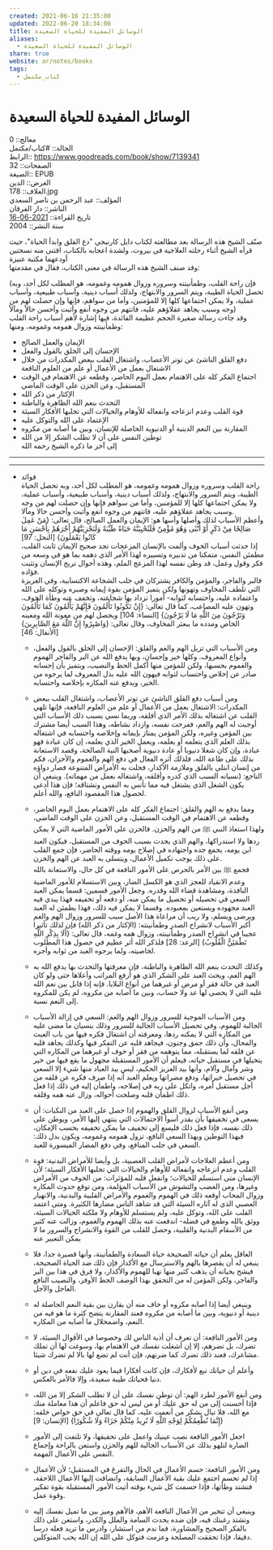 ```yaml
---  
created: 2021-06-16 21:35:00  
updated: 2022-06-20 18:34:00  
title: الوسائل المفيدة للحياة السعيدة  
aliases:  
  - الوسائل المفيدة للحياة السعيدة  
share: true  
website: ar/notes/books  
tags:  
  - كتاب_مكتمل  
---  
```

  
  
# الوسائل المفيدة للحياة السعيدة  
  
معالج:: 0  
الحالة:: #كتاب/مكتمل  
الرابط:: <https://www.goodreads.com/book/show/7139341>  
الصفحات:: 32  
الصيغة:: EPUB  
الغرض:: الدين  
الغلاف:: 178.jpg  
المؤلف:: عبد الرحمن بن ناصر السعدي  
الناشر:: دار الفرقان  
تاريخ القراءة:: [2021-06-16](2021-06-16.md)  
سنة النشر:: 2004  
  
صنّف الشيخ هذه الرسالة بعد مطالعته لكتاب دايل كارنيجي "دع القلق وابدأ الحياة"، حيث قرأه الشيخ أثناء رحلته العلاجية في بيروت، ولشدة اعجابه بالكتاب، اقتنى منه نسختين أودعهما مكتبة عنيزة  
وقد صنف الشيخ هذه الرسالة في معنى الكتاب، فقال في مقدمتها:  
  
(فإن راحة القلب، وطمأنينته وسروره وزوال همومه وغمومه، هو المطلب لكل أحد، وبه تحصل الحياة الطيبة، ويتم السرور والابتهاج، ولذلك أسباب دينية، وأسباب طبيعية، وأسباب عملية، ولا يمكن اجتماعها كلها إلا للمؤمنين، وأما من سواهم، فإنها وإن حصلت لهم من وجه وسبب يجاهد عقلاؤهم عليه، فاتتهم من وجوه أنفع وأثبت وأحسن حالاً ومآلاً)  
وقد جاءت رسالة صغيرة الحجم عظيمة الفائدة، فيها إشارة لأهم أسباب راحة القلب وطمأنينته وزوال همومه وغمومه، ومنها:  
  
- الإيمان والعمل الصالح  
- الإحسان إلى الخلق بالقول والفعل  
- دفع القلق الناشئ عن توتر الأعصاب، واشتغال القلب ببعض المكدرات من خلال الاشتغال بعمل من الأعمال أو علم من العلوم النافعة  
- اجتماع الفكر كله على الاهتمام بعمل اليوم الحاضر، وقطعه عن الاهتمام في الوقت المستقبل، وعن الحزن على الوقت الماضي  
- الإكثار من ذكر الله  
- التحدث بنعم الله الظاهرة والباطنة  
- قوة القلب وعدم انزعاجه وانفعاله للأوهام والخيالات التي تجلبها الأفكار السيئة  
- الإعتماد على الله والتوكل عليه  
- المقارنة بين النعم الدينية أو الدنيوية الحاصلة للإنسان، وبين ما أصابه من مكروه  
- توطين النفس على أن لا تطلب الشكر إلا من الله  
  إلى آخر ما ذكره الشيخ رحمه الله  
  
---  
  
---  
  
- فوائد  
  راحة القلب وسروره وزوال همومه وغمومه، هو المطلب لكل أحد، وبه تحصل الحياة الطيبة، ويتم السرور والابتهاج، ولذلك أسباب دينية، وأسباب طبيعية، وأسباب عملية، ولا يمكن اجتماعها كلها إلا للمؤمنين، وأما من سواهم فإنها وإن حصلت لهم من وجه وسبب يجاهد عقلاؤهم عليه، فاتتهم من وجوه أنفع وأثبت وأحسن حالا ومآلا.  
  وأعظم الأسباب لذلك وأصلها وأسها هو: الإيمان والعمل الصالح، قال تعالى: {مَنْ عَمِلَ صَالِحًا مِنْ ذَكَرٍ أَوْ أُنْثَى وَهُوَ مُؤْمِنٌ فَلَنُحْيِيَنَّهُ حَيَاةً طَيِّبَةً وَلَنَجْزِيَنَّهُمْ أَجْرَهُمْ بِأَحْسَنِ مَا كَانُوا يَعْمَلُونَ} [النحل: 97]  
  إذا حدثت أسباب الخوف وألمت بالإنسان المزعجات تجد صحيح الإيمان ثابت القلب، مطمئن النفس، متمكنا من تدبيره وتسييره لهذا الأمر الذي دهمه بما هو في وسعه من فكر وقول وعمل، قد وطن نفسه لهذا المزعج الملم، وهذه أحوال تريح الإنسان وتثبت فؤاده.  
  فالبر والفاجر، والمؤمن والكافر يشتركان في جلب الشجاعة الاكتسابية، وفي الغريزة التي تلطف المخاوف وتهونها ولكن يتميز المؤمن بقوة إيمانه وصبره وتوكله على الله واعتماده عليه، واحتسابه لثوابه- أمورا تزداد بها شجاعته، وتخفف عنه وطأة الخوف، وتهون عليه المصاعب، كما قال تعالى: {إِنْ تَكُونُوا تَأْلَمُونَ فَإِنَّهُمْ يَأْلَمُونَ كَمَا تَأْلَمُونَ وَتَرْجُونَ مِنَ اللَّهِ مَا لَا يَرْجُونَ} [النساء: 104] ويحصل لهم من معونة الله ومعينه الخاص ومدده ما يبعثر المخاوف، وقال تعالى: {وَاصْبِرُوا إِنَّ اللَّهَ مَعَ الصَّابِرِينَ} [الأنفال: 46]  
  
  - ومن الأسباب التي تزيل الهم والغم والقلق: الإحسان إلى الخلق بالقول والفعل، وأنواع المعروف. وكلها خير وإحسان، وبها يدفع الله عن البر والفاجر الهموم والغموم بحسبها، ولكن للمؤمن منها أكمل الحظ والنصيب، ويتميز بأن إحسانه صادر عن إخلاص واحتساب لثوابه فيهون الله عليه بذل المعروف لما يرجوه من الخير، ويدفع عنه المكاره بإخلاصه واحتسابه.  
  - ومن أسباب دفع القلق الناشئ عن توتر الأعصاب، واشتغال القلب ببعض المكدرات: الاشتغال بعمل من الأعمال أو علم من العلوم النافعة، فإنها تلهي القلب عن اشتغاله بذلك الأمر الذي أقلقه، وربما نسي بسبب ذلك الأسباب التي أوجبت له الهم والغم، ففرحت نفسه، وازداد نشاطه، وهذا السبب أيضا مشترك بين المؤمن وغيره، ولكن المؤمن يمتاز بإيمانه وإخلاصه واحتسابه في اشتغاله بذلك العلم الذي يتعلمه أو يعلمه، ويعمل الخير الذي يعلمه، إن كان عبادة فهو عبادة، وإن كان شغلا دنيويا أو عادة دنيوية أصحبها النية الصالحة، وقصد الاستعانة بذلك على طاعة الله، فلذلك أثره الفعال في دفع الهم والغموم والأحزان، فكم من إنسان ابتلي بالقلق وملازمة الأكدار، فحلت به الأمراض المتنوعة فصار دواؤه الناجع: (نسيانه السبب الذي كدره وأقلقه، واشتغاله بعمل من مهماته). وينبغي أن يكون الشغل الذي يشتغل فيه مما تأنس به النفس وتشتاقه؛ فإن هذا أدعى لحصول هذا المقصود النافع، والله أعلم.  
  - ومما يدفع به الهم والقلق: اجتماع الفكر كله على الاهتمام بعمل اليوم الحاضر، وقطعه عن الاهتمام في الوقت المستقبل، وعن الحزن على الوقت الماضي، ولهذا استعاذ النبي ﷺ من الهم والحزن. فالحزن على الأمور الماضية التي لا يمكن ردها ولا استدراكها، والهم الذي يحدث بسبب الخوف من المستقبل، فيكون العبد ابن يومه، يجمع جده واجتهاده في إصلاح يومه ووقته الحاضر، فإن جمع القلب على ذلك يوجب تكميل الأعمال، ويتسلى به العبد عن الهم والحزن.  
    فجمع ﷺ بين الأمر بالحرص على الأمور النافعة في كل حال، والاستعانة بالله وعدم الانقياد للعجز الذي هو الكسل الضار، وبين الاستسلام للأمور الماضية النافذة، ومشاهدة قضاء الله وقدره. وجعل الأمور قسمين: قسما يمكن العبد السعي في تحصيله أو تحصيل ما يمكن منه، أو دفعه أو تخفيفه فهذا يبدي فيه العبد مجهوده ويستعين بمعبوده. وقسما لا يمكن فيه ذلك، فهذا يطمئن له العبد ويرضى ويسلم، ولا ريب أن مراعاة هذا الأصل سبب للسرور وزوال الهم والغم  
    أكبر الأسباب لانشراح الصدر وطمأنينته: (الإكثار من ذكر الله) فإن لذلك تأثيرا عجيبا في انشراح الصدر وطمأنينته، وزوال همه وغمه، قال تعالى: {أَلَا بِذِكْرِ اللَّهِ تَطْمَئِنُّ الْقُلُوبُ} [الرعد: 28] فلذكر الله أثر عظيم في حصول هذا المطلوب لخاصيته، ولما يرجوه العبد من ثوابه وأجره.  
  - وكذلك التحدث بنعم الله الظاهرة والباطنة، فإن معرفتها والتحدث بها يدفع الله به الهم الغم، ويحث العبد على الشكر الذي هو أرفع المراتب وأعلاها حتى ولو كان العبد في حالة فقر أو مرض أو غيرهما من أنواع البلايا. فإنه إذا قابل بين نعم الله عليه التي لا يحصى لها عد ولا حساب، وبين ما أصابه من مكروه، لم يكن للمكروه إلى النعم نسبة.  
  - ومن الأسباب الموجبة للسرور وزوال الهم والغم: السعي في إزالة الأسباب الجالبة للهموم، وفي تحصيل الأسباب الجالبة للسرور وذلك بنسيان ما مضى عليه من المكاره التي لا يمكنه ردها، ومعرفته أن اشتغال فكره فيها من باب العبث والمحال، وأن ذلك حمق وجنون، فيجاهد قلبه عن التفكر فيها وكذلك يجاهد قلبه عن قلقه لما يستقبله، مما يتوهمه من فقر أو خوف أو غيرهما من المكاره التي يتخيلها في مستقبل حياته، فيعلم أن الأمور المستقبلة مجهول ما يقع فيها من خير وشر وآمال وآلام، وأنها بيد العزيز الحكيم، ليس بيد العباد منها شيء إلا السعي في تحصيل خيراتها، ودفع مضراتها ويعلم العبد أنه إذا صرف فكره عن قلقه من أجل مستقبل أمره، واتكل على ربه في إصلاحه، واطمأن إليه في ذلك إذا فعل ذلك اطمأن قلبه وصلحت أحواله، وزال عنه همه وقلقه.  
  - ومن أنفع الأسباب لزوال القلق والهموم إذا حصل على العبد من النكبات: أن يسعى في تخفيفها بأن يقدر أسوأ الاحتمالات التي ينتهي إليها الأمر، ويوطن على ذلك نفسه، فإذا فعل ذلك فليسع إلى تخفيف ما يمكن تخفيفه بحسب الإمكان، فبهذا التوطين وبهذا السعي النافع، تزول همومه وغمومه، ويكون بدل ذلك: السعي في جلب المنافع، وفي دفع المضار الميسورة للعبد.  
  - ومن أعظم العلاجات لأمراض القلب العصبية، بل وأيضا للأمراض البدنية: قوة القلب وعدم انزعاجه وانفعاله للأوهام والخيالات التي تجلبها الأفكار السيئة؛ لأن الإنسان متى استسلم للخيالات؛ وانفعل قلبه للمؤثرات: من الخوف من الأمراض وغيرها، ومن الغضب والتشوش من الأسباب المؤلمة، ومن توقع حدوث المكاره وزوال المحاب أوقعه ذلك في الهموم والغموم والأمراض القلبية والبدنية، والانهيار العصبي الذي له آثاره السيئة التي قد شاهد الناس مضارها الكثيرة. ومتى اعتمد القلب على الله، وتوكل عليه، ولم يستسلم للأوهام ولا ملكته الخيالات السيئة، ووثق بالله وطمع في فضله- اندفعت عنه بذلك الهموم والغموم، وزالت عنه كثير من الأسقام البدنية والقلبية، وحصل للقلب من القوة والانشراح والسرور ما لا يمكن التعبير عنه  
  
  - العاقل يعلم أن حياته الصحيحة حياة السعادة والطمأنينة، وأنها قصيرة جدا، فلا ينبغي له أن يقصرها بالهم والاسترسال مع الأكدار فإن ذلك ضد الحياة الصحيحة، فيشح بحياته أن يذهب كثير منها نهبا للهموم والأكدار، ولا فرق في هذا بين البر والفاجر، ولكن المؤمن له من التحقق بهذا الوصف الحظ الأوفر، والنصيب النافع العاجل والآجل.  
  - وينبغي أيضا إذا أصابه مكروه أو خاف منه أن يقارن بين بقية النعم الحاصلة له دينية أو دنيوية، وبين ما أصابه من مكروه فعند المقارنة يتضح كثرة ما هو فيه من النعم، واضمحلال ما أصابه من المكاره.  
  - ومن الأمور النافعة: أن تعرف أن أذية الناس لك وخصوصا في الأقوال السيئة، لا تضرك، بل تضرهم، إلا إن أشغلت نفسك في الاهتمام بها، وسوغت لها أن تملك مشاعرك، فعند ذلك تضرك كما ضرتهم، فإن أنت لم تضع لها بالا لم تضرك شيئا.  
  - وأعلم أن حياتك تبع لأفكارك، فإن كانت أفكارا فيما يعود عليك نفعه في دين أو دنيا فحياتك طيبة سعيدة، وإلا فالأمر بالعكس.  
  - ومن أنفع الأمور لطرد الهم: أن توطن نفسك على أن لا تطلب الشكر إلا من الله، فإذا أحسنت إلى من له حق عليك أو من ليس له حق فاعلم أن هذا معاملة منك مع الله، فلا تبال بشكر من أنعمت عليه، كما قال تعالى في حق خواص خلقه: {إِنَّمَا نُطْعِمُكُمْ لِوَجْهِ اللَّهِ لَا نُرِيدُ مِنْكُمْ جَزَاءً وَلَا شُكُورًا} [الإنسان: 9]  
  - اجعل الأمور النافعة نصب عينيك واعمل على تحقيقها، ولا تلتفت إلى الأمور الضارة لتلهو بذلك عن الأسباب الجالبة للهم والحزن واستعن بالراحة وإجماع النفس على الأعمال المهمة.  
  - ومن الأمور النافعة: حسم الأعمال في الحال والتفرغ في المستقبل؛ لأن الأعمال إذا لم تحسم اجتمع عليك بقية الأعمال السابقة، وانضافت إليها الأعمال اللاحقة، فتشتد وطأتها، فإذا حسمت كل شيء بوقته أتيت الأمور المستقبلة بقوة تفكير وقوة عمل.  
  - وينبغي أن تتخير من الأعمال النافعة الأهم، فالأهم وميز بين ما تميل نفسك إليه وتشتد رغبتك فيه، فإن ضده يحدث السامة والملل والكدر، واستعن على ذلك بالفكر الصحيح والمشاورة، فما ندم من استشار، وادرس ما تريد فعله درسا دقيقا، فإذا تحققت المصلحة وعزمت فتوكل على الله إن الله يحب المتوكلين.  
